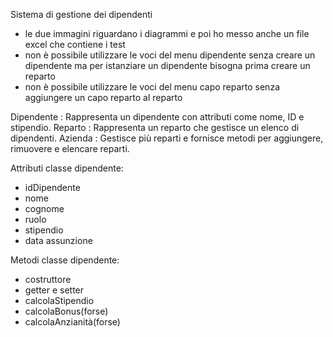 Sistema di gestione dei dipendenti 

- le due immagini riguardano i diagrammi e poi ho messo anche un file excel che contiene i test
- non è possibile utilizzare le voci del menu dipendente senza creare un dipendente ma per istanziare un dipendente bisogna prima creare un reparto
- non è possibile utilizzare le voci del menu capo reparto senza aggiungere un capo reparto al reparto

Dipendente : Rappresenta un dipendente con attributi come nome, ID e stipendio.
Reparto : Rappresenta un reparto che gestisce un elenco di dipendenti.
Azienda : Gestisce più reparti e fornisce metodi per aggiungere, rimuovere e elencare reparti.

Attributi classe dipendente:
- idDipendente
- nome
- cognome
- ruolo
- stipendio
- data assunzione
  
Metodi classe dipendente:
- costruttore
- getter e setter
- calcolaStipendio
- calcolaBonus(forse)
- calcolaAnzianità(forse)

